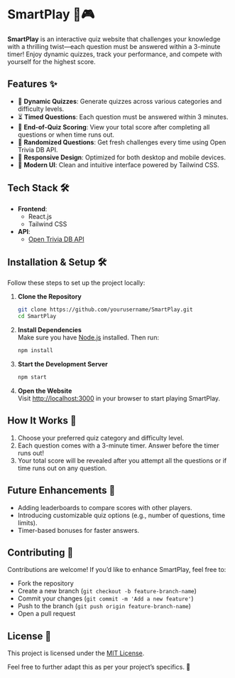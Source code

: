 # SmartPlay 🧠🎮

**SmartPlay** is an interactive quiz website that challenges your knowledge with a thrilling twist—each question must be answered within a 3-minute timer! Enjoy dynamic quizzes, track your performance, and compete with yourself for the highest score.

## Features ✨

- 🌟 **Dynamic Quizzes**: Generate quizzes across various categories and difficulty levels.
- ⏳ **Timed Questions**: Each question must be answered within 3 minutes.
- 🎯 **End-of-Quiz Scoring**: View your total score after completing all questions or when time runs out.
- 🔄 **Randomized Questions**: Get fresh challenges every time using Open Trivia DB API.
- 📱 **Responsive Design**: Optimized for both desktop and mobile devices.
- 🎨 **Modern UI**: Clean and intuitive interface powered by Tailwind CSS.

## Tech Stack 🛠️

- **Frontend**:
  - React.js
  - Tailwind CSS
- **API**:
  - [Open Trivia DB API](https://opentdb.com/)

## Installation & Setup 🛠️

Follow these steps to set up the project locally:

1. **Clone the Repository**

   ```bash
   git clone https://github.com/yourusername/SmartPlay.git
   cd SmartPlay
   ```

2. **Install Dependencies**  
   Make sure you have [Node.js](https://nodejs.org/) installed. Then run:

   ```bash
   npm install
   ```

3. **Start the Development Server**

   ```bash
   npm start
   ```

4. **Open the Website**  
   Visit [http://localhost:3000](http://localhost:3000) in your browser to start playing SmartPlay.

## How It Works 🚀

1. Choose your preferred quiz category and difficulty level.
2. Each question comes with a 3-minute timer. Answer before the timer runs out!
3. Your total score will be revealed after you attempt all the questions or if time runs out on any question.

## Future Enhancements 🚀

- Adding leaderboards to compare scores with other players.
- Introducing customizable quiz options (e.g., number of questions, time limits).
- Timer-based bonuses for faster answers.

## Contributing 🤝

Contributions are welcome! If you’d like to enhance SmartPlay, feel free to:

- Fork the repository
- Create a new branch (`git checkout -b feature-branch-name`)
- Commit your changes (`git commit -m 'Add a new feature'`)
- Push to the branch (`git push origin feature-branch-name`)
- Open a pull request

## License 📜

This project is licensed under the [MIT License](LICENSE).

Feel free to further adapt this as per your project’s specifics. 🚀
